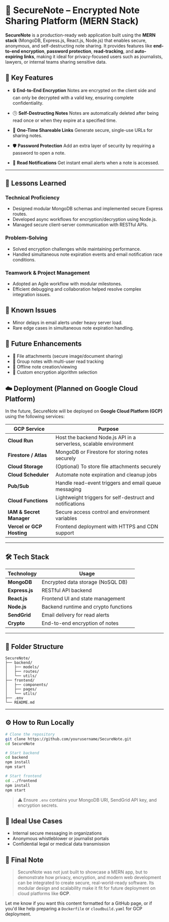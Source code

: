 # 🔐 SecureNote – Encrypted Note Sharing Platform (MERN Stack)

**SecureNote** is a production-ready web application built using the **MERN stack** (MongoDB, Express.js, React.js, Node.js) that enables secure, anonymous, and self-destructing note sharing. It provides features like **end-to-end encryption**, **password protection**, **read-tracking**, and **auto-expiring links**, making it ideal for privacy-focused users such as journalists, lawyers, or internal teams sharing sensitive data.

## 🚀 Key Features

* 🔒 **End-to-End Encryption**
  Notes are encrypted on the client side and can only be decrypted with a valid key, ensuring complete confidentiality.

* 🕒 **Self-Destructing Notes**
  Notes are automatically deleted after being read once or when they expire at a specified time.

* 🔗 **One-Time Shareable Links**
  Generate secure, single-use URLs for sharing notes.

* 🛡️ **Password Protection**
  Add an extra layer of security by requiring a password to open a note.

* 📩 **Read Notifications**
  Get instant email alerts when a note is accessed.

---

## 🧠 Lessons Learned

### Technical Proficiency

* Designed modular MongoDB schemas and implemented secure Express routes.
* Developed async workflows for encryption/decryption using Node.js.
* Managed secure client-server communication with RESTful APIs.

### Problem-Solving

* Solved encryption challenges while maintaining performance.
* Handled simultaneous note expiration events and email notification race conditions.

### Teamwork & Project Management

* Adopted an Agile workflow with modular milestones.
* Efficient debugging and collaboration helped resolve complex integration issues.

## 🐞 Known Issues

* Minor delays in email alerts under heavy server load.
* Rare edge cases in simultaneous note expiration handling.

## 🔮 Future Enhancements

* 📎 File attachments (secure image/document sharing)
* 👥 Group notes with multi-user read tracking
* 📶 Offline note creation/viewing
* 🔐 Custom encryption algorithm selection

## ☁️ Deployment (Planned on Google Cloud Platform)

In the future, SecureNote will be deployed on **Google Cloud Platform (GCP)** using the following services:

| GCP Service               | Purpose                                                            |
| ------------------------- | ------------------------------------------------------------------ |
| **Cloud Run**             | Host the backend Node.js API in a serverless, scalable environment |
| **Firestore / Atlas**     | MongoDB or Firestore for storing notes securely                    |
| **Cloud Storage**         | (Optional) To store file attachments securely                      |
| **Cloud Scheduler**       | Automate note expiration and cleanup jobs                          |
| **Pub/Sub**               | Handle read-event triggers and email queue messaging               |
| **Cloud Functions**       | Lightweight triggers for self-destruct and notifications           |
| **IAM & Secret Manager**  | Secure access control and environment variables                    |
| **Vercel or GCP Hosting** | Frontend deployment with HTTPS and CDN support                     |

---

## 🛠 Tech Stack

| Technology     | Usage                                |
| -------------- | ------------------------------------ |
| **MongoDB**    | Encrypted data storage (NoSQL DB)    |
| **Express.js** | RESTful API backend                  |
| **React.js**   | Frontend UI and state management     |
| **Node.js**    | Backend runtime and crypto functions |
| **SendGrid**   | Email delivery for read alerts       |
| **Crypto**     | End-to-end encryption of notes       |

---

## 📂 Folder Structure

```
SecureNote/
├── backend/
│   ├── models/
│   ├── routes/
│   └── utils/
├── frontend/
│   ├── components/
│   ├── pages/
│   └── utils/
├── .env
└── README.md
```

---

## ⚙️ How to Run Locally

```bash
# Clone the repository
git clone https://github.com/yourusername/SecureNote.git
cd SecureNote

# Start backend
cd backend
npm install
npm start

# Start frontend
cd ../frontend
npm install
npm start
```
> ⚠️ Ensure `.env` contains your MongoDB URI, SendGrid API key, and encryption secrets.
## 💼 Ideal Use Cases

* Internal secure messaging in organizations
* Anonymous whistleblower or journalist portals
* Confidential legal or medical data transmission
  
## 📣 Final Note

> SecureNote was not just built to showcase a MERN app, but to demonstrate how privacy, encryption, and modern web development can be integrated to create secure, real-world-ready software. Its modular design and scalability make it fit for future deployment on cloud platforms like **GCP**.

Let me know if you want this content formatted for a GitHub page, or if you'd like help preparing a `Dockerfile` or `cloudbuild.yaml` for GCP deployment.
